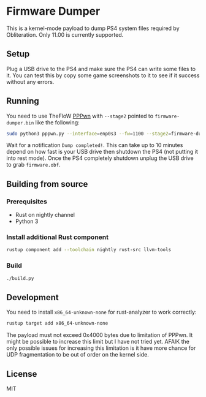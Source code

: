 # Firmware Dumper

This is a kernel-mode payload to dump PS4 system files required by Obliteration. Only 11.00 is currently supported.

## Setup

Plug a USB drive to the PS4 and make sure the PS4 can write some files to it. You can test this by copy some game screenshots to it to see if it success without any errors.

## Running

You need to use TheFloW [PPPwn](https://github.com/TheOfficialFloW/PPPwn) with `--stage2` pointed to `firmware-dumper.bin` like the following:

```sh
sudo python3 pppwn.py --interface=enp0s3 --fw=1100 --stage2=firmware-dumper.bin
```

Wait for a notification `Dump completed!`. This can take up to 10 minutes depend on how fast is your USB drive then shutdown the PS4 (not putting it into rest mode). Once the PS4 completely shutdown unplug the USB drive to grab `firmware.obf`.

## Building from source

### Prerequisites

- Rust on nightly channel
- Python 3

### Install additional Rust component

```sh
rustup component add --toolchain nightly rust-src llvm-tools
```

### Build

```sh
./build.py
```

## Development

You need to install `x86_64-unknown-none` for rust-analyzer to work correctly:

```sh
rustup target add x86_64-unknown-none
```

The payload must not exceed 0x4000 bytes due to limitation of PPPwn. It might be possible to increase this limit but I have not tried yet. AFAIK the only possible issues for increasing this limitation is it have more chance for UDP fragmentation to be out of order on the kernel side.

## License

MIT
